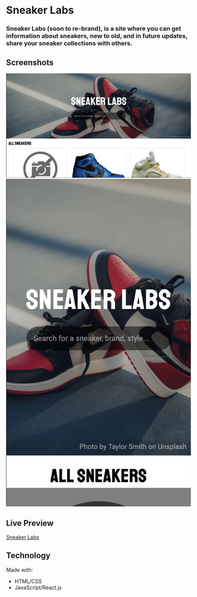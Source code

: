 # Sneaker Labs

### Sneaker Labs (soon to re-brand), is a site where you can get information about sneakers, new to old, and in future updates, share your sneaker collections with others. 

## Screenshots
![Desktop view of Sneaker Labs](./assets/desktop.png)
![Desktop view of Sneaker Labs](./assets/mobile.png)

## Live Preview
[Sneaker Labs](https://sneakerlabs.netlify.app)

## Technology
Made with:
- HTML/CSS
- JavaScript/React.js